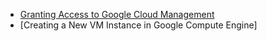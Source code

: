 * [Granting Access to Google Cloud Management](https://github.com/hmislk/hmis/wiki/Granting-Access-in-Google-Cloud-Management)
* [Creating a New VM Instance in Google Compute Engine]
